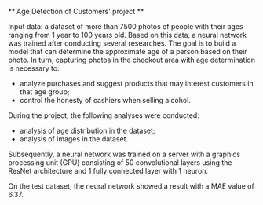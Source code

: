 **'Age Detection of Customers' project **

Input data: a dataset of more than 7500 photos of people with their ages ranging from 1 year to 100 years old. Based on this data, a neural network was trained after conducting several researches. The goal is to build a model that can determine the approximate age of a person based on their photo. In turn, capturing photos in the checkout area with age determination is necessary to:

- analyze purchases and suggest products that may interest customers in that age group;
- control the honesty of cashiers when selling alcohol.

During the project, the following analyses were conducted:

- analysis of age distribution in the dataset;
- analysis of images in the dataset.

Subsequently, a neural network was trained on a server with a graphics processing unit (GPU) consisting of 50 convolutional layers using the ResNet architecture and 1 fully connected layer with 1 neuron.

On the test dataset, the neural network showed a result with a MAE value of 6.37.
